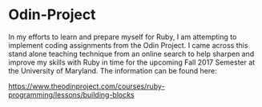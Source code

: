 # Odin-Project
In my efforts to learn and prepare myself for Ruby, I am attempting to implement coding assignments from the Odin Project. I came across this stand alone teaching technique from an online search to help sharpen and improve my skills with Ruby in time for the upcoming Fall 2017 Semester at the University of Maryland. The information can be found here:

https://www.theodinproject.com/courses/ruby-programming/lessons/building-blocks
